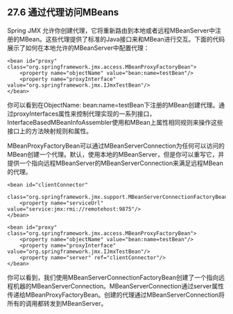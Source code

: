 ## 27.6 通过代理访问MBeans

Spring JMX 允许你创建代理，它将重新路由到本地或者远程MBeanServer中注册的MBean。这些代理提供了标准的Java接口来和MBean进行交互。下面的代码展示了如何在本地允许的MBeanServer中配置代理：

```
<bean id="proxy" class="org.springframework.jmx.access.MBeanProxyFactoryBean">
    <property name="objectName" value="bean:name=testBean"/>
    <property name="proxyInterface" value="org.springframework.jmx.IJmxTestBean"/>
</bean>
```

你可以看到在ObjectName: bean:name=testBean下注册的MBean创建代理。通过proxyInterfaces属性来控制代理实现的一系列接口，InterfaceBasedMBeanInfoAssembler使用和MBean上属性相同规则来操作这些接口上的方法映射规则和属性。

MBeanProxyFactoryBean可以通过MBeanServerConnection为任何可以访问的MBean创建一个代理。默认，使用本地的MBeanServer，但是你可以重写它，并提供一个指向远程MBeanServer的MBeanServerConnection来满足远程MBean的代理。

```
<bean id="clientConnector"
        class="org.springframework.jmx.support.MBeanServerConnectionFactoryBean">
    <property name="serviceUrl" value="service:jmx:rmi://remotehost:9875"/>
</bean>

<bean id="proxy" class="org.springframework.jmx.access.MBeanProxyFactoryBean">
    <property name="objectName" value="bean:name=testBean"/>
    <property name="proxyInterface" value="org.springframework.jmx.IJmxTestBean"/>
    <property name="server" ref="clientConnector"/>
</bean>
```
你可以看到，我们使用MBeanServerConnectionFactoryBean创建了一个指向远程机器的MBeanServerConnection。MBeanServerConnection通过server属性传递给MBeanProxyFactoryBean。创建的代理通过MBeanServerConnection将所有的调用都转发到MBeanServer。
